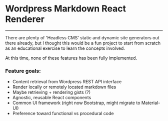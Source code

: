 # Wordpress Markdown React Renderer

---

There are plenty of 'Headless CMS' static and dynamic site generators out there already, but I thought this would be a fun project to start from scratch as an educational exercise to learn the concepts involved.

At this time, none of these features has been fully implemented.

### Feature goals:

- Content retrieval from Wordpress REST API interface
- Render locally or remotely located markdown files
- Maybe retrieving + rendering gists (?)
- Agnostic, reusable React components
- Common UI framework (right now Bootstrap, might migrate to Material-UI)
- Preference toward functional vs procedural code
